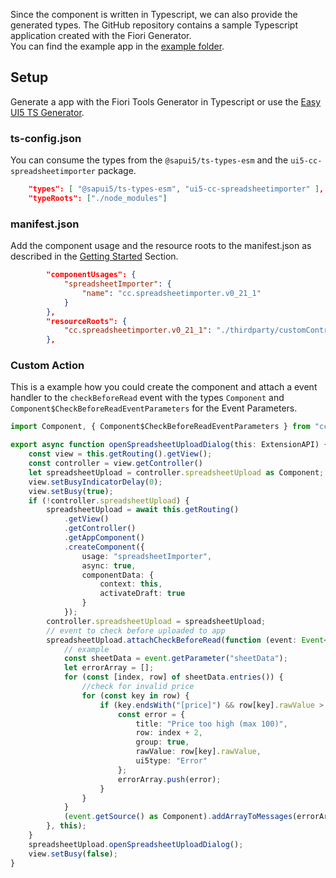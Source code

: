 Since the component is written in Typescript, we can also provide the generated types.
The GitHub repository contains a sample Typescript application created with the Fiori Generator.  
You can find the example app in the [example folder](https://github.com/marianfoo/ui5-cc-spreadsheetimporter/tree/main/examples/packages/ordersv4fets).

## Setup

Generate a app with the Fiori Tools Generator in Typescript or use the [Easy UI5 TS Generator](https://github.com/ui5-community/generator-ui5-ts-app).

### ts-config.json

You can consume the types from the `@sapui5/ts-types-esm` and the `ui5-cc-spreadsheetimporter` package.

```json
    "types": [ "@sapui5/ts-types-esm", "ui5-cc-spreadsheetimporter" ],
    "typeRoots": ["./node_modules"]
```

### manifest.json 

Add the component usage and the resource roots to the manifest.json as described in the [Getting Started](GettingStarted.md) Section.

```json
        "componentUsages": {
            "spreadsheetImporter": {
                "name": "cc.spreadsheetimporter.v0_21_1"
            }
        },
        "resourceRoots": {
            "cc.spreadsheetimporter.v0_21_1": "./thirdparty/customControl/spreadsheetImporter/v0_21_1"
        },
```
### Custom Action

This is a example how you could create the component and attach a event handler to the `checkBeforeRead` event with the types `Component` and `Component$CheckBeforeReadEventParameters` for the Event Parameters.


```typescript
import Component, { Component$CheckBeforeReadEventParameters } from "cc/spreadsheetimporter/v0_21_1/Component";

export async function openSpreadsheetUploadDialog(this: ExtensionAPI) {
    const view = this.getRouting().getView();
    const controller = view.getController()
	let spreadsheetUpload = controller.spreadsheetUpload as Component;
	view.setBusyIndicatorDelay(0);
	view.setBusy(true);
	if (!controller.spreadsheetUpload) {
		spreadsheetUpload = await this.getRouting()
			.getView()
			.getController()
			.getAppComponent()
			.createComponent({
				usage: "spreadsheetImporter",
				async: true,
				componentData: {
					context: this,
					activateDraft: true
				}
			});
		controller.spreadsheetUpload = spreadsheetUpload;
		// event to check before uploaded to app
		spreadsheetUpload.attachCheckBeforeRead(function (event: Event<Component$CheckBeforeReadEventParameters>) {
			// example
			const sheetData = event.getParameter("sheetData");
			let errorArray = [];
			for (const [index, row] of sheetData.entries()) {
				//check for invalid price
				for (const key in row) {
					if (key.endsWith("[price]") && row[key].rawValue > 100) {
						const error = {
							title: "Price too high (max 100)",
							row: index + 2,
							group: true,
							rawValue: row[key].rawValue,
							ui5type: "Error"
						};
						errorArray.push(error);
					}
				}
			}
			(event.getSource() as Component).addArrayToMessages(errorArray);
		}, this);
	}
	spreadsheetUpload.openSpreadsheetUploadDialog();
	view.setBusy(false);
}
```
